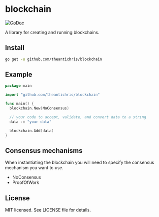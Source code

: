 # blockchain

[![GoDoc](https://godoc.org/github.com/theantichris/blockchain?status.svg)](https://godoc.org/github.com/theantichris/blockchain)

A library for creating and running blockchains.

## Install

```bash
go get -u github.com/theantichris/blockchain
```

## Example

```go
package main

import "github.com/theantichris/blockchain"

func main() {
  blockchain.New(NoConsensus)

  // your code to accept, validate, and convert data to a string
  data := "your data"

  blockchain.Add(data)
}
```

## Consensus mechanisms

When instantiating the blockchain you will need to specify the consensus mechanism you want to use.

* NoConsensus
* ProofOfWork

## License

MIT licensed. See LICENSE file for details.
